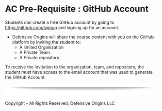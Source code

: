 
# AC Pre-Requisite : GitHub Account

Students can create a free GitHub account by going to https://github.com/signup and signing up for an account.  

* Defensive Origins will share the course content with you on the GitHub platform by inviting the student to:
  * A limited Organization
  * A Private Team
  * A Private repository.

To receive the invitation to the organization, team, and repository, the student must have access to the email account that was used to generate the GitHub Account.

![div2]

Copyright - All Rights Reserved, Defensive Origins LLC



  [Div1]: ../images/div1.png
  [Div2]: ../images/div2.png
  [DO]: https://www.defensiveorigins.com
  [DOAZLab]: https://www.doazlab.com
  [DOAZLab-Github]: https://github.com/DefensiveOrigins/DO-LAB
  [DOTraining]: https://training.defensiveorigins.com
  [DORegister]: https://defensiveorigins.com/first-to-know/
  [DOAboutUs]: https://defensiveorigins.com/about-us
  [WWHF]: https://wildwesthackinfest.com/
  [1]: https://defensiveorigins.com/
  [2]: https://wildwesthackinfest.com/training/
  [DOImage]:Z-images/do_darkbackground.jpg
 [Cheat-Sheets]:9-Others/Cheatsheets/
 [Survey]:https://forms.office.com/Pages/ResponsePage.aspx?id=ezi0P6h7Wky98F15YOOzAxFXFOo3MeNFpviudN0SuLhUMDNCT1NYWk5QWjlHUkMyMVhJVjFJTjhQMy4u
